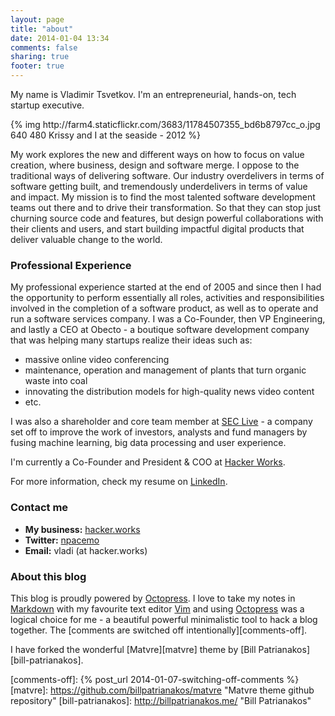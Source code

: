 ```yaml
---
layout: page
title: "about"
date: 2014-01-04 13:34
comments: false
sharing: true
footer: true
---
```


My name is Vladimir Tsvetkov. I'm an entrepreneurial, hands-on, tech startup executive.

<div class="screenshot">
{% img http://farm4.staticflickr.com/3683/11784507355_bd6b8797cc_o.jpg 640 480 Krissy and I at the seaside - 2012 %}
</div>

<div class="share-icons">
<a class="icon-large icon-twitter-sign" title="Follow me on Twitter" href="http://twitter.com/npacemo"></a>
<a class="icon-large icon-facebook-sign" title="Friend me on Facebook" href="https://www.facebook.com/npacemo"></a>
<a class="icon-large icon-linkedin-sign" title="LinkedIn profile" href="http://www.linkedin.com/in/vtsvetkov"></a>
<a class="icon-large icon-so-sign" title="StackOverflow profile" href="http://stackoverflow.com/users/780831/vladimir-tsvetkov"></a>
<a class="icon-large icon-envelope" title="Email me (vladi at hacker.works)" href="#"></a>
</div>

My work explores the new and different ways on how to focus on value creation, where business, design and software merge. I oppose to the traditional ways of delivering software. Our industry overdelivers in terms of software getting built, and tremendously underdelivers in terms of value and impact. My mission is to find the most talented software development teams out there and to drive their transformation. So that they can stop just churning source code and features, but design powerful collaborations with their clients and users, and start building impactful digital products that deliver valuable change to the world.

### Professional Experience

My professional experience started at the end of 2005 and since then I had the opportunity to perform essentially all roles, activities and responsibilities involved in the completion of a software product, as well as to operate and run a software services company. I was a Co-Founder, then VP Engineering, and lastly a CEO at Obecto - a boutique software development company that was helping many startups realize their ideas such as:

* massive online video conferencing
* maintenance, operation and management of plants that turn organic waste into coal
* innovating the distribution models for high-quality news video content 
* etc.

I was also a shareholder and core team member at [SEC Live][seclive] - a company set off to improve the work of investors, analysts and fund managers by fusing machine learning, big data processing and user experience. 

I'm currently a Co-Founder and President & COO at [Hacker Works][hacker-works].

For more information, check my resume on [LinkedIn][linkedin-vladi].

### Contact me

* **My business:** [hacker.works][hacker-works]
* **Twitter:** [npacemo][twitter-npacemo]
* **Email:** vladi (at hacker.works)

### About this blog

This blog is proudly powered by [Octopress][octopress]. I love to take my notes in [Markdown][markdown] with my favourite text editor [Vim][vim] and using [Octopress][octopress] was a logical choice for me - a beautiful powerful minimalistic tool to hack a blog together. The [comments are switched off intentionally][comments-off]. 

I have forked the wonderful [Matvre][matvre] theme by [Bill Patrianakos][bill-patrianakos].

[hacker-works]: http://hacker.works/ "Hacker Works - Where hackers deliver impact"
[seclive]: http://www.seclive.com/ "SEC Live | Your ultimate tool for reading SEC filings"
[twitter-npacemo]: http://twitter.com/npacemo "Follow me on Twitter"
[linkedin-vladi]: http://www.linkedin.com/in/vtsvetkov "Vladi's LinkedIn Profile"
[octopress]: http://octopress.org/ "Octopress - A blogging framework for hackers"
[markdown]: http://daringfireball.net/projects/markdown/ "Daring Fireball: Markdown"
[vim]: http://www.vim.org/ "Vim - the editor"
[comments-off]: {% post_url 2014-01-07-switching-off-comments %}
[matvre]: https://github.com/billpatrianakos/matvre "Matvre theme github repository"
[bill-patrianakos]: http://billpatrianakos.me/ "Bill Patrianakos"
